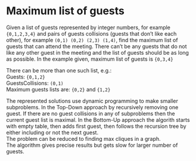 ﻿# Maximum list of guests

Given a list of guests represented by integer numbers, for example `{0,1,2,3,4}` and pairs of guests collisions (guests that don’t like each other), for example `(0,1) (0,2) (2,3) (1,4)`, find the maximum list of guests that can attend the meeting. There can’t be any guests that do not like any other guest in the meeting and the list of guests should be as long as possible.
In the example given, maximum list of guests is `{0,3,4}`

There can be more than one such list, e.g.:  
Guests: `{0,1,2}`  
GuestsCollisions: `(0,1)`  
Maximum guests lists are: `{0,2}` and `{1,2}`


The represented solutions use dynamic programming to make smaller subproblems. In the Top-Down approach by recursively removing one guest. If there are no guest collisions in any of subproblems then the current guest list is maximal. In the Bottom-Up approach the algorith starts with empty table, then adds first guest, then follows the recursion tree by either including or not the next guest.  
The problem can be reduced to finding max cliques in a graph.  
The algorithm gives precise results but gets slow for larger number of guests.
